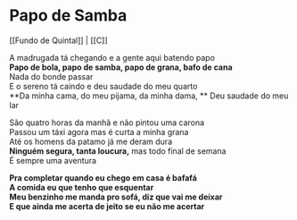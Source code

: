 # Papo de Samba
[[Fundo de Quintal]] | [[C]]

A madrugada tá chegando e a gente aqui batendo papo  
**Papo de bola, papo de samba, papo de grana, bafo de cana**  
Nada do bonde passar  
E o sereno tá caindo e deu saudade do meu quarto  
**Da minha cama, do meu pijama, da minha dama,  **
Deu saudade do meu lar

São quatro horas da manhã e não pintou uma carona  
Passou um táxi agora mas é curta a minha grana  
Até os homens da patamo já me deram dura  
**Ninguém segura, tanta loucura,** mas todo final de semana  
É sempre uma aventura

**Pra completar quando eu chego em casa é bafafá  
A comida eu que tenho que esquentar  
Meu benzinho me manda pro sofá, diz que vai me deixar  
E que ainda me acerta de jeito se eu não me acertar**